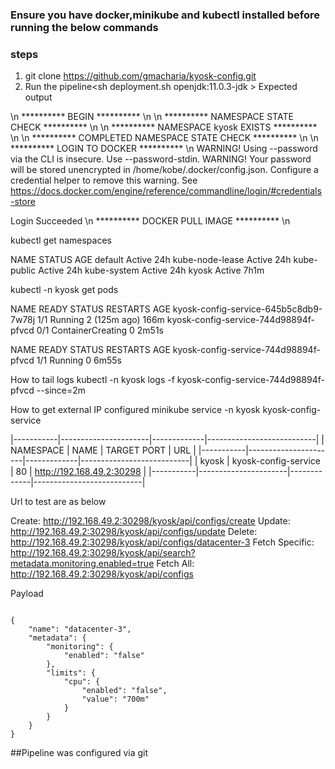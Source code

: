 ### Ensure you have docker,minikube and kubectl installed before running the below commands
### steps
1. git clone https://github.com/gmacharia/kyosk-config.git
2. Run the pipeline<sh deployment.sh openjdk:11.0.3-jdk <your-docker-username> <your-docker-password> <image tag>>
Expected output

\n ********** BEGIN ********** \n
\n ********** NAMESPACE STATE CHECK ********** \n
\n ********** NAMESPACE kyosk EXISTS ********** \n
\n ********** COMPLETED NAMESPACE STATE CHECK ********** \n
 \n ********** LOGIN TO DOCKER ********** \n
WARNING! Using --password via the CLI is insecure. Use --password-stdin.
WARNING! Your password will be stored unencrypted in /home/kobe/.docker/config.json.
Configure a credential helper to remove this warning. See
https://docs.docker.com/engine/reference/commandline/login/#credentials-store

Login Succeeded
\n ********** DOCKER PULL IMAGE ********** \n

kubectl get namespaces

NAME              STATUS   AGE
default           Active   24h
kube-node-lease   Active   24h
kube-public       Active   24h
kube-system       Active   24h
kyosk             Active   7h1m


kubectl -n kyosk get pods

NAME                                    READY   STATUS              RESTARTS       AGE
kyosk-config-service-645b5c8db9-7w78j   1/1     Running             2 (125m ago)   166m
kyosk-config-service-744d98894f-pfvcd   0/1     ContainerCreating   0              2m51s

NAME                                    READY   STATUS    RESTARTS   AGE
kyosk-config-service-744d98894f-pfvcd   1/1     Running   0          6m55s

How to tail logs
kubectl -n kyosk logs -f kyosk-config-service-744d98894f-pfvcd --since=2m

How to get external IP configured
minikube service -n kyosk  kyosk-config-service

|-----------|----------------------|-------------|---------------------------|
| NAMESPACE |         NAME         | TARGET PORT |            URL            |
|-----------|----------------------|-------------|---------------------------|
| kyosk     | kyosk-config-service |          80 | http://192.168.49.2:30298 |
|-----------|----------------------|-------------|---------------------------|


Url to test are as below

Create: http://192.168.49.2:30298/kyosk/api/configs/create
Update: http://192.168.49.2:30298/kyosk/api/configs/update
Delete: http://192.168.49.2:30298/kyosk/api/configs/datacenter-3
Fetch Specific: http://192.168.49.2:30298/kyosk/api/search?metadata.monitoring.enabled=true
Fetch All: http://192.168.49.2:30298/kyosk/api/configs

Payload
 
```

{
    "name": "datacenter-3",
    "metadata": {
        "monitoring": {
            "enabled": "false"
        },
        "limits": {
            "cpu": {
                "enabled": "false",
                "value": "700m"
            }
        }
    }
}
```
##Pipeline was configured via git




